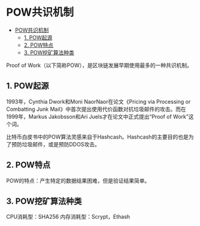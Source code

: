 # POW共识机制

<!-- TOC -->

- [POW共识机制](#pow%E5%85%B1%E8%AF%86%E6%9C%BA%E5%88%B6)
    - [1. POW起源](#1-pow%E8%B5%B7%E6%BA%90)
    - [2. POW特点](#2-pow%E7%89%B9%E7%82%B9)
    - [3. POW挖矿算法种类](#3-pow%E6%8C%96%E7%9F%BF%E7%AE%97%E6%B3%95%E7%A7%8D%E7%B1%BB)

<!-- /TOC -->

Proof of Work（以下简称POW），是区块链发展早期使用最多的一种共识机制。

## 1. POW起源

1993年，Cynthia Dwork和Moni NaorNaor在论文《Pricing via Processing or
Combatting Junk Mail》中首次提出使用代价函数对抗垃圾邮件的攻击。而在1999年，Markus Jakobsson和Ari Juels才在论文中正式提出“Proof of Work”这个词。

比特币白皮书中的POW算法灵感来自于Hashcash。Hashcash的主要目的也是为了预防垃圾邮件，或是预防DDOS攻击。

## 2. POW特点

POW的特点：产生特定的数据结果困难，但是验证结果简单。

## 3. POW挖矿算法种类

CPU消耗型：SHA256
内存消耗型：Scrypt，Ethash